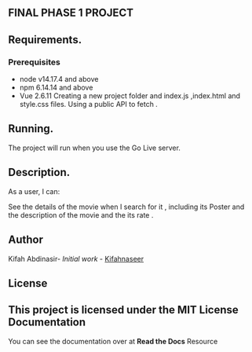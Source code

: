 ## FINAL PHASE 1 PROJECT

## Requirements.
### Prerequisites
* node v14.17.4 and above
* npm 6.14.14 and above
* Vue 2.6.11
Creating a new project folder and index.js ,index.html and style.css files. Using a public API to fetch .

## Running.
The project will run when you use the Go Live server.

## Description.
As a user, I can:

See the details of the movie when I search for it , including its Poster and the description of the movie and the its rate .

## Author
Kifah Abdinasir- *Initial work* - [Kifahnaseer](<https://github.com/Kifahnaseer/phase-1-javascript-project-mode.git>)

## License
This project is licensed under the MIT License
Documentation
-------------
You can see the documentation over at **Read the Docs**
Resource